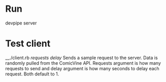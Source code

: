 # Run #
devpipe server

# Test client #
__./client.rb _requests_ _delay_
Sends a sample request to the server. Data is randomly pulled from the ComicVine API. Requests argument is how many requests to send and delay argument is how many seconds to delay each request. Both default to 1.